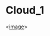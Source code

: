# Cloud_1

<[image](https://github.com/baiju012/Cloud_1/assets/111991510/dae83c43-2512-4820-9eb4-f1f648c46c77)>

